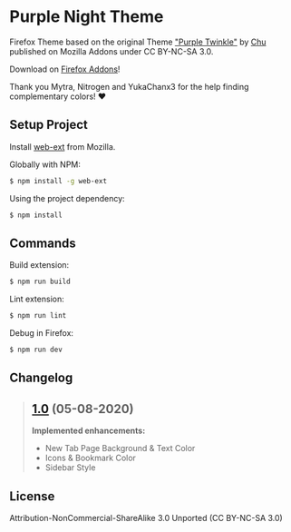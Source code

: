 # Purple Night Theme
Firefox Theme based on the original Theme ["Purple Twinkle"](https://addons.mozilla.org/de/firefox/addon/purple-twinkle/) by [Chu](https://addons.mozilla.org/de/firefox/user/12464975/) published on Mozilla Addons under CC BY-NC-SA 3.0.

Download on [Firefox Addons](https://addons.mozilla.org/de/firefox/addon/purple-night-theme/)!

Thank you Mytra, Nitrogen and YukaChanx3 for the help finding complementary colors! ❤

## Setup Project
Install [web-ext](https://github.com/mozilla/web-ext) from Mozilla.

Globally with NPM:
```bash
$ npm install -g web-ext
```

Using the project dependency:
```bash
$ npm install
```

## Commands

Build extension:
```bash
$ npm run build
```

Lint extension:
```bash
$ npm run lint
```

Debug in Firefox:
```bash
$ npm run dev
```

## Changelog

> ## [1.0](https://github.com/Breuxi/HomematicPy/releases/tag/v1.0) (05-08-2020)
>
>
> **Implemented enhancements:**
> - New Tab Page Background & Text Color
> - Icons & Bookmark Color
> - Sidebar Style
>

## License
Attribution-NonCommercial-ShareAlike 3.0 Unported (CC BY-NC-SA 3.0)

